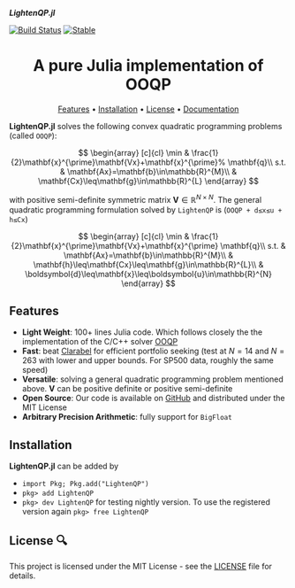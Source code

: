 ___LightenQP.jl___


[![Build Status](https://github.com/PharosAbad/LightenQP.jl/actions/workflows/CI.yml/badge.svg?branch=main)](https://github.com/PharosAbad/LightenQP.jl/actions/workflows/CI.yml?query=branch%3Amain)
[![Stable](https://img.shields.io/badge/docs-stable-blue.svg)](https://github.com/PharosAbad/LightenQP.jl/wiki)

<h1 align="center" margin=0px>
  A pure Julia implementation of OOQP
</h1>

<p align="center">
  <a href="#features">Features</a> •
  <a href="#installation">Installation</a> •
  <a href="#license-">License</a> •
  <a href="https://github.com/PharosAbad/LightenQP.jl/wiki">Documentation</a>
</p>

**LightenQP.jl** solves the following convex quadratic programming problems (called `OOQP`):

$$
\begin{array}
[c]{cl}
\min & \frac{1}{2}\mathbf{x}^{\prime}\mathbf{Vx}+\mathbf{x}^{\prime}%
\mathbf{q}\\
s.t. & \mathbf{Ax}=\mathbf{b}\in\mathbb{R}^{M}\\
& \mathbf{Cx}\leq\mathbf{g}\in\mathbb{R}^{L}
\end{array}
$$

with positive semi-definite symmetric matrix $\mathbf{V}\in\mathbb{R}^{N\times N}$. The general quadratic programming formulation solved by `LightenQP` is (`OOQP + d≤x≤u + h≤Cx`)

$$
\begin{array}
[c]{cl}
\min & \frac{1}{2}\mathbf{x}^{\prime}\mathbf{Vx}+\mathbf{x}^{\prime}
\mathbf{q}\\
s.t. & \mathbf{Ax}=\mathbf{b}\in\mathbb{R}^{M}\\
& \mathbf{h}\leq\mathbf{Cx}\leq\mathbf{g}\in\mathbb{R}^{L}\\
& \boldsymbol{d}\leq\mathbf{x}\leq\boldsymbol{u}\in\mathbb{R}^{N}
\end{array}
$$

## Features

* __Light Weight__: 100+ lines Julia code. Which follows closely the the implementation of the C/C++ solver [OOQP](https://github.com/emgertz/OOQP)
* __Fast__: beat [Clarabel](https://github.com/oxfordcontrol/Clarabel.jl) for efficient portfolio seeking (test at $N = 14$ and $N = 263$ with lower and upper bounds. For SP500 data, roughly the same speed)
* __Versatile__: solving a general quadratic programming problem mentioned above. $\mathbf{V}$ can be positive definite or positive semi-definite
* __Open Source__: Our code is available on [GitHub](https://github.com/PharosAbad/LightenQP.jl) and distributed under the MIT License
* __Arbitrary Precision Arithmetic__: fully support for `BigFloat`


## Installation
__LightenQP.jl__ can be added by

- `import Pkg; Pkg.add("LightenQP")`
- `pkg> add LightenQP`
- `pkg> dev LightenQP` for testing nightly version. To use the registered version again `pkg> free LightenQP`

## License 🔍
This project is licensed under the MIT License - see the [LICENSE](LICENSE) file for details.

